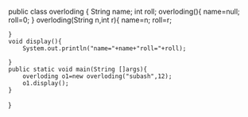 public class overloding {
    String name;
    int roll;
    overloding(){
        name=null;
        roll=0;
    }
    overloding(String n,int r){
        name=n;
        roll=r;

    }
    void display(){
        System.out.println("name="+name+"roll="+roll);

    }
    public static void main(String []args){
        overloding o1=new overloding("subash",12);
        o1.display();
    }
}

